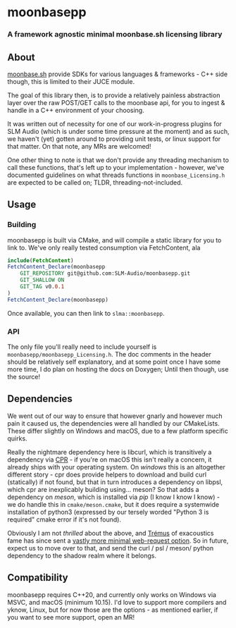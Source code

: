 # moonbasepp

### A framework agnostic minimal moonbase.sh licensing library

## About
[moonbase.sh](https://moonbase.sh/) provide SDKs for various languages & frameworks - C++ side though, this is limited to their JUCE module.

The goal of this library then, is to provide a relatively painless abstraction layer over the raw POST/GET calls to the moonbase api, for you to ingest & handle in a C++ environment of your choosing.

It was written out of necessity for one of our work-in-progress plugins for SLM Audio (which is under some time pressure at the moment) and as such, we haven't (yet) gotten around to providing unit tests, or linux support for that matter. On that note, any MRs are welcomed!

One other thing to note is that we don't provide any threading mechanism to call these functions, that's left up to your implementation - however, we've documented guidelines on what threads functions in `moonbase_Licensing.h` are expected to be called on; TLDR, threading-not-included.


## Usage
### Building
moonbasepp is built via CMake, and will compile a static library for you to link to. We've only really tested consumption via FetchContent, ala 

```cmake
include(FetchContent)
FetchContent_Declare(moonbasepp 
    GIT_REPOSITORY git@github.com:SLM-Audio/moonbasepp.git
    GIT_SHALLOW ON 
    GIT_TAG v0.0.1
)
FetchContent_Declare(moonbasepp)
```

Once available, you can then link to `slma::moonbasepp`.

### API

The only file you'll really need to include yourself is `moonbasepp/moonbasepp_Licensing.h`. The doc comments in the header should be relatively self explanatory, and at some point once I have some more time, I do plan on hosting the docs on Doxygen; Until then though, use the source!

## Dependencies

We went out of our way to ensure that however gnarly and however much pain it caused us, the dependencies were all handled by our CMakeLists. These differ slightly on Windows and macOS, due to a few platform specific quirks. 

Really the nightmare dependency here is libcurl, which is transitively a dependency via [CPR](https://github.com/libcpr/cpr) - if you're on macOS this isn't really a concern, it already ships with your operating system. 
On *windows* this is an altogether different story - cpr does provide helpers to download and build curl (statically) if not found, but that in turn introduces a dependency on libpsl, which cpr are inexplicably building using... meson?
So that adds a dependency on *meson*, which is installed via *pip* (I know I know I know) - we do handle this in `cmake/meson.cmake`, but it does require a systemwide installation of python3 (expressed by our tersely worded "Python 3 is required" cmake error if it's not found). 

Obviously I am not *thrilled* about the above, and [Trémus](https://github.com/Tremus) of exacoustics fame has since sent a [vastly more minimal web-request option](https://github.com/Tremus/awesome-audio-plugin-framework/tree/master/examples/https_xrequest). So in future, expect us to move over to that, and send the curl / psl / meson/ python dependency to the shadow realm where it belongs.


## Compatibility 

moonbasepp requires C++20, and currently only works on Windows via MSVC, and macOS (minimum 10.15). I'd love to support more compilers and yknow, Linux, but for now those are the options - as mentioned earlier, if you want to see more support, open an MR!




